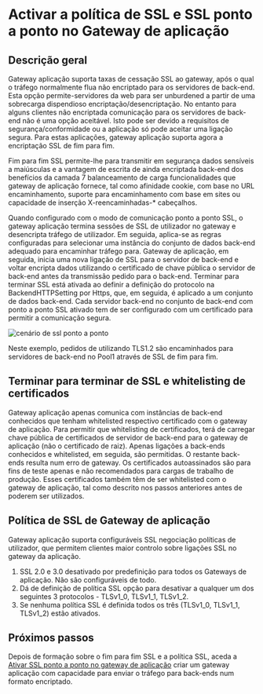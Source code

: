 <properties
   pageTitle="Activar a política de SSL e SSL ponto a ponto no Gateway aplicação | Microsoft Azure"
   description="Esta página fornece uma descrição geral do Gateway aplicação SSL de fim para fim de suporte."
   documentationCenter="na"
   services="application-gateway"
   authors="amsriva"
   manager="rossort"
   editor="amsriva"/>
<tags
   ms.service="application-gateway"
   ms.devlang="na"
   ms.topic="hero-article"
   ms.tgt_pltfrm="na"
   ms.workload="infrastructure-services"
   ms.date="10/25/2016"
   ms.author="amsriva"/>

# <a name="enabling-ssl-policy-and-end-to-end-ssl-on-application-gateway"></a>Activar a política de SSL e SSL ponto a ponto no Gateway de aplicação

## <a name="overview"></a>Descrição geral

Gateway aplicação suporta taxas de cessação SSL ao gateway, após o qual o tráfego normalmente flua não encriptado para os servidores de back-end. Esta opção permite-servidores da web para ser unburdened a partir de uma sobrecarga dispendioso encriptação/desencriptação. No entanto para alguns clientes não encriptada comunicação para os servidores de back-end não é uma opção aceitável. Isto pode ser devido a requisitos de segurança/conformidade ou a aplicação só pode aceitar uma ligação segura. Para estas aplicações, gateway aplicação suporta agora a encriptação SSL de fim para fim.

Fim para fim SSL permite-lhe para transmitir em segurança dados sensíveis a maiúsculas e a vantagem de escrita de ainda encriptada back-end dos benefícios da camada 7 balanceamento de carga funcionalidades que gateway de aplicação fornece, tal como afinidade cookie, com base no URL encaminhamento, suporte para encaminhamento com base em sites ou capacidade de inserção X-reencaminhadas-* cabeçalhos.

Quando configurado com o modo de comunicação ponto a ponto SSL, o gateway aplicação termina sessões de SSL de utilizador no gateway e desencripta tráfego de utilizador. Em seguida, aplica-se as regras configuradas para selecionar uma instância do conjunto de dados back-end adequado para encaminhar tráfego para. Gateway de aplicação, em seguida, inicia uma nova ligação de SSL para o servidor de back-end e voltar encripta dados utilizando o certificado de chave pública o servidor de back-end antes da transmissão pedido para o back-end. Terminar para terminar SSL está ativada ao definir a definição do protocolo na BackendHTTPSetting por Https, que, em seguida, é aplicado a um conjunto de dados back-end. Cada servidor back-end no conjunto de back-end com ponto a ponto SSL ativado tem de ser configurado com um certificado para permitir a comunicação segura.

![cenário de ssl ponto a ponto][1]

Neste exemplo, pedidos de utilizando TLS1.2 são encaminhados para servidores de back-end no Pool1 através de SSL de fim para fim.

## <a name="end-to-end-ssl-and-whitelisting-of-certificates"></a>Terminar para terminar de SSL e whitelisting de certificados

Gateway aplicação apenas comunica com instâncias de back-end conhecidos que tenham whitelisted respectivo certificado com o gateway de aplicação. Para permitir que whitelisting de certificados, terá de carregar chave pública de certificados de servidor de back-end para o gateway de aplicação (não o certificado de raiz). Apenas ligações a back-ends conhecidos e whitelisted, em seguida, são permitidas. O restante back-ends resulta num erro de gateway. Os certificados autoassinados são para fins de teste apenas e não recomendados para cargas de trabalho de produção. Esses certificados também têm de ser whitelisted com o gateway de aplicação, tal como descrito nos passos anteriores antes de poderem ser utilizados.

## <a name="application-gateway-ssl-policy"></a>Política de SSL de Gateway de aplicação

Gateway aplicação suporta configuráveis SSL negociação políticas de utilizador, que permitem clientes maior controlo sobre ligações SSL no gateway da aplicação.

1. SSL 2.0 e 3.0 desativado por predefinição para todos os Gateways de aplicação. Não são configuráveis de todo.
2. Dá de definição de política SSL opção para desativar a qualquer um dos seguintes 3 protocolos - TLSv1\_0, TLSv1\_1, TLSv1\_2.
3. Se nenhuma política SSL é definida todos os três (TLSv1\_0, TLSv1\_1, TLSv1_2) estão ativados.

## <a name="next-steps"></a>Próximos passos

Depois de formação sobre o fim para fim SSL e a política SSL, aceda a [Ativar SSL ponto a ponto no gateway de aplicação](application-gateway-end-to-end-ssl-powershell.md) criar um gateway aplicação com capacidade para enviar o tráfego para back-ends num formato encriptado.

<!--Image references-->

[1]: ./media/application-gateway-backend-ssl/scenario.png